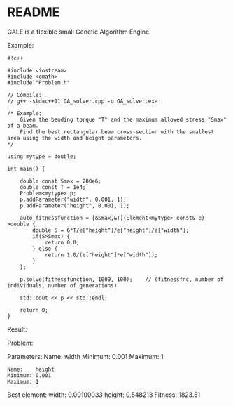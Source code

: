 # README #

GALE is a flexible small Genetic Algorithm Engine.

Example:


```
#!c++

#include <iostream>
#include <cmath>
#include "Problem.h"

// Compile:
// g++ -std=c++11 GA_solver.cpp -o GA_solver.exe

/* Example: 
	Given the bending torque "T" and the maximum allowed stress "Smax" of a beam.
	Find the best rectangular beam cross-section with the smallest area using the width and height parameters.
*/

using mytype = double;

int main() {

	double const Smax = 200e6;
	double const T = 1e4;
	Problem<mytype> p;
	p.addParameter("width", 0.001, 1);
	p.addParameter("height", 0.001, 1);

	auto fitnessfunction = [&Smax,&T](Element<mytype> const& e)->double {
		double S = 6*T/e["height"]/e["height"]/e["width"];
		if(S>Smax) {
			return 0.0;
		} else {
			return 1.0/(e["height"]*e["width"]);
		}
	};

	p.solve(fitnessfunction, 1000, 100);	// (fitnessfnc, number of individuals, number of generations)

	std::cout << p << std::endl;

	return 0;
}
```


Result:

Problem:

  Parameters:
    Name:    width
    Minimum: 0.001
    Maximum: 1

    Name:    height
    Minimum: 0.001
    Maximum: 1

  Best element:
      width: 0.00100033
      height: 0.548213
      Fitness:  1823.51